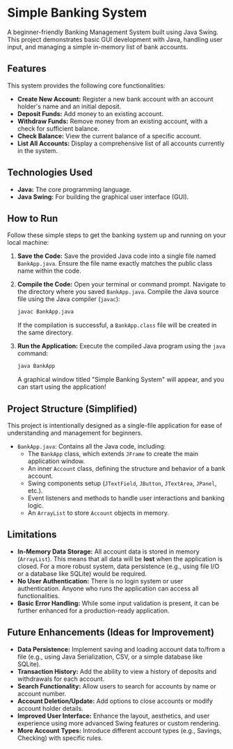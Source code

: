 # Simple Banking System

A beginner-friendly Banking Management System built using Java Swing. This project demonstrates basic GUI development with Java, handling user input, and managing a simple in-memory list of bank accounts.

## Features

This system provides the following core functionalities:

* **Create New Account:** Register a new bank account with an account holder's name and an initial deposit.
* **Deposit Funds:** Add money to an existing account.
* **Withdraw Funds:** Remove money from an existing account, with a check for sufficient balance.
* **Check Balance:** View the current balance of a specific account.
* **List All Accounts:** Display a comprehensive list of all accounts currently in the system.

## Technologies Used

* **Java:** The core programming language.
* **Java Swing:** For building the graphical user interface (GUI).

## How to Run

Follow these simple steps to get the banking system up and running on your local machine:

1.  **Save the Code:**
    Save the provided Java code into a single file named `BankApp.java`. Ensure the file name exactly matches the public class name within the code.

2.  **Compile the Code:**
    Open your terminal or command prompt. Navigate to the directory where you saved `BankApp.java`.
    Compile the Java source file using the Java compiler (`javac`):

    ```bash
    javac BankApp.java
    ```

    If the compilation is successful, a `BankApp.class` file will be created in the same directory.

3.  **Run the Application:**
    Execute the compiled Java program using the `java` command:

    ```bash
    java BankApp
    ```

    A graphical window titled "Simple Banking System" will appear, and you can start using the application!

## Project Structure (Simplified)

This project is intentionally designed as a single-file application for ease of understanding and management for beginners.

* `BankApp.java`: Contains all the Java code, including:
    * The `BankApp` class, which extends `JFrame` to create the main application window.
    * An inner `Account` class, defining the structure and behavior of a bank account.
    * Swing components setup (`JTextField`, `JButton`, `JTextArea`, `JPanel`, etc.).
    * Event listeners and methods to handle user interactions and banking logic.
    * An `ArrayList` to store `Account` objects in memory.

## Limitations

* **In-Memory Data Storage:** All account data is stored in memory (`ArrayList`). This means that all data will be **lost** when the application is closed. For a more robust system, data persistence (e.g., using file I/O or a database like SQLite) would be required.
* **No User Authentication:** There is no login system or user authentication. Anyone who runs the application can access all functionalities.
* **Basic Error Handling:** While some input validation is present, it can be further enhanced for a production-ready application.

## Future Enhancements (Ideas for Improvement)

* **Data Persistence:** Implement saving and loading account data to/from a file (e.g., using Java Serialization, CSV, or a simple database like SQLite).
* **Transaction History:** Add the ability to view a history of deposits and withdrawals for each account.
* **Search Functionality:** Allow users to search for accounts by name or account number.
* **Account Deletion/Update:** Add options to close accounts or modify account holder details.
* **Improved User Interface:** Enhance the layout, aesthetics, and user experience using more advanced Swing features or custom rendering.
* **More Account Types:** Introduce different account types (e.g., Savings, Checking) with specific rules.
